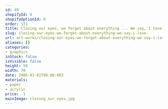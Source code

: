 ```yaml
---
id: 49
shopifyId: 0
shopifyOptionId: 0
order: 571
title: Closing our eyes, we forget about everything ... We say, I love ...
slug: closing-our-eyes-we-forget-about-everything-we-say-i-love-
url: art-works/closing-our-eyes-we-forget-about-everything-we-say-i-love-
aliases: []
categories:
- graphics
inStock: false
isVisible: false
height: 50
width: 70
date: 2006-01-01T00:00:00Z
materials:
- paper
- acrylic
price: -1
mainImage: сlosing_our_eyes.jpg
---
```

